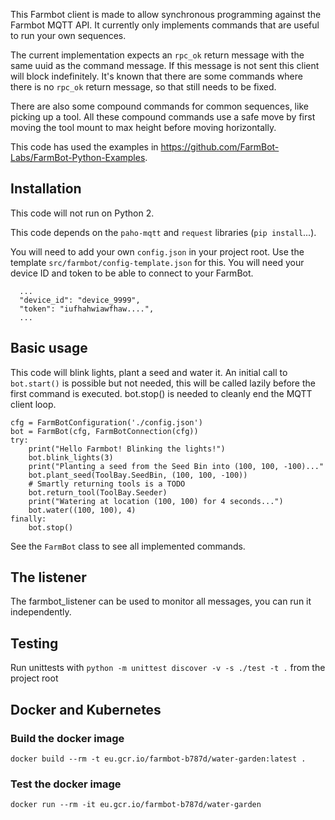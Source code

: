 This Farmbot client is made to allow synchronous programming against the Farmbot MQTT API.
It currently only implements commands that are useful to run your own sequences.

The current implementation expects an `rpc_ok` return message with the same uuid as the command message. If this message is not sent this client will block indefinitely. It's known that there are some commands where there is no `rpc_ok` return message, so that still needs to be fixed.

There are also some compound commands for common sequences, like picking up a tool. All these compound commands use a safe move by first moving the tool mount to max height before moving horizontally.

This code has used the examples in https://github.com/FarmBot-Labs/FarmBot-Python-Examples.

## Installation

This code will not run on Python 2.

This code depends on the `paho-mqtt` and `request` libraries (`pip install`...).

You will need to add your own `config.json` in your project root. Use the template `src/farmbot/config-template.json` for this. You will need your device ID and token to be able to connect to your FarmBot.

```
  ...
  "device_id": "device_9999",
  "token": "iufhahwiawfhaw....",
  ...
```

## Basic usage

This code will blink lights, plant a seed and water it. An initial call to `bot.start()` is possible but not needed, this will be called lazily before the first command is executed. bot.stop() is needed to cleanly end the MQTT client loop.

```
cfg = FarmBotConfiguration('./config.json')
bot = FarmBot(cfg, FarmBotConnection(cfg))
try:
    print("Hello Farmbot! Blinking the lights!")
    bot.blink_lights(3)
    print("Planting a seed from the Seed Bin into (100, 100, -100)..."
    bot.plant_seed(ToolBay.SeedBin, (100, 100, -100))
    # Smartly returning tools is a TODO
    bot.return_tool(ToolBay.Seeder)
    print("Watering at location (100, 100) for 4 seconds...")
    bot.water((100, 100), 4)
finally:
    bot.stop()
```

See the `FarmBot` class to see all implemented commands.

## The listener

The farmbot_listener can be used to monitor all messages, you can run it independently.

## Testing

Run unittests with `python -m unittest discover -v -s ./test -t .` from the project root

## Docker and Kubernetes

### Build the docker image

```
docker build --rm -t eu.gcr.io/farmbot-b787d/water-garden:latest .
```

### Test the docker image

```
docker run --rm -it eu.gcr.io/farmbot-b787d/water-garden
```
